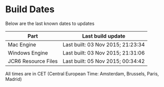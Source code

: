 # Build Dates

Below are the last known dates to updates

Part | Last build update
-----|-----
Mac Engine | Last built: 03 Nov 2015; 21:23:34
Windows Engine | Last built: 03 Nov 2015; 21:31:06
JCR6 Resource Files | Last built: 05 Nov 2015; 00:34:42
All times are in CET (Central European Time: Amsterdam, Brussels, Paris, Madrid)



